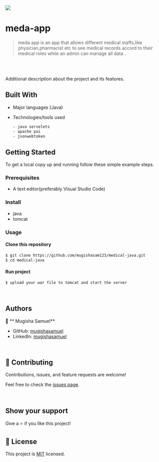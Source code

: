 
![](https://img.shields.io/badge/meda-app-pink)

# meda-app

> meda app  is an app that allows different medical staffs,like physician,pharmacist etc to see medical records accord to their medical roles while an admin can manage all data .

<br/>

<br/>

Additional description about the project and its features.


## Built With

- Major languages (Java)
- Technologies/tools used

  ```bash
  - java servelets
  - apache poi
  - jsonwebtoken

  ```

## Getting Started

To get a local copy up and running follow these simple example steps.

### Prerequisites

- A text editor(preferably Visual Studio Code)

### Install

- java
- tomcat

### Usage

#### Clone this repository

```bash
$ git clone https://github.com/mugishasam123/medical-java.git
$ cd medical-java
```

#### Run project

```bash
$ upload your war file to tomcat and start the server
```

<br>

## Authors

👤 ** Mugisha Samuel**

- GitHub: [mugishasamuel](https://github.com/mugishasam123)
- LinkedIn: [mugishasamuel](https://www.linkedin.com/in/mugisha-samuel-55a905208/)

<br>

## 🤝 Contributing

Contributions, issues, and feature requests are welcome!

Feel free to check the [issues page](https://github.com/mugishasam123/medical-java/issues).

<br>

## Show your support

Give a ⭐️ if you like this project!

## 📝 License

This project is [MIT](https://opensource.org/licenses/MIT) licensed.
